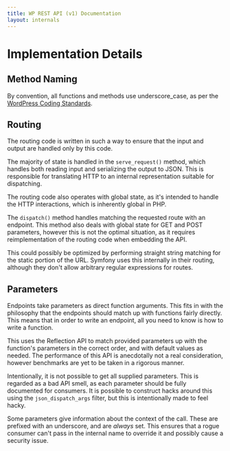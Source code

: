 ```yaml
---
title: WP REST API (v1) Documentation
layout: internals
---
```


Implementation Details
======================

Method Naming
-------------
By convention, all functions and methods use underscore_case, as per the
[WordPress Coding Standards](http://make.wordpress.org/core/handbook/coding-standards/php/).


Routing
-------
The routing code is written in such a way to ensure that the input and output
are handled only by this code.

The majority of state is handled in the `serve_request()` method, which handles
both reading input and serializing the output to JSON. This is responsible for
translating HTTP to an internal representation suitable for dispatching.

The routing code also operates with global state, as it's intended to handle the
HTTP interactions, which is inherently global in PHP.

The `dispatch()` method handles matching the requested route with an endpoint.
This method also deals with global state for GET and POST parameters, however
this is not the optimal situation, as it requires reimplementation of the
routing code when embedding the API.

This could possibly be optimized by performing straight string matching for the
static portion of the URL. Symfony uses this internally in their routing,
although they don't allow arbitrary regular expressions for routes.


Parameters
----------
Endpoints take parameters as direct function arguments. This fits in with the
philosophy that the endpoints should match up with functions fairly directly.
This means that in order to write an endpoint, all you need to know is how to
write a function.

This uses the Reflection API to match provided parameters up with the function's
parameters in the correct order, and with default values as needed. The
performance of this API is anecdotally not a real consideration, however
benchmarks are yet to be taken in a rigorous manner.

Intentionally, it is not possible to get all supplied parameters. This is
regarded as a bad API smell, as each parameter should be fully documented for
consumers. It is possible to construct hacks around this using the
`json_dispatch_args` filter, but this is intentionally made to feel hacky.

Some parameters give information about the context of the call. These are
prefixed with an underscore, and are *always* set. This ensures that a rogue
consumer can't pass in the internal name to override it and possibly cause a
security issue.
